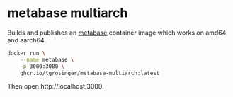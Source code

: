 # metabase multiarch

Builds and publishes an [metabase](https://www.metabase.com) container image which works on amd64 and aarch64.

```bash
docker run \
    --name metabase \
    -p 3000:3000 \
    ghcr.io/tgrosinger/metabase-multiarch:latest
```

Then open http://localhost:3000.
